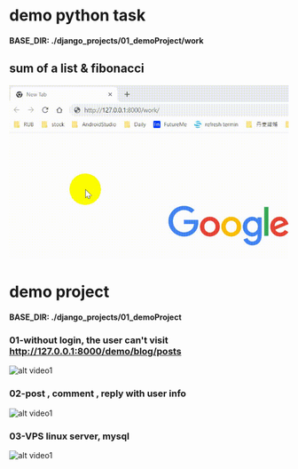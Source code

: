 # demo python task
#### BASE_DIR: ./django_projects/01_demoProject/work

## sum of a list & fibonacci
![alt video1](videos/work.gif)


# demo project
#### BASE_DIR: ./django_projects/01_demoProject


### 01-without login, the user can't visit http://127.0.0.1:8000/demo/blog/posts
![alt video1](videos/1.gif)


### 02-post , comment , reply with user info
![alt video1](videos/2.gif)


### 03-VPS linux server, mysql 
![alt video1](videos/3.gif)
